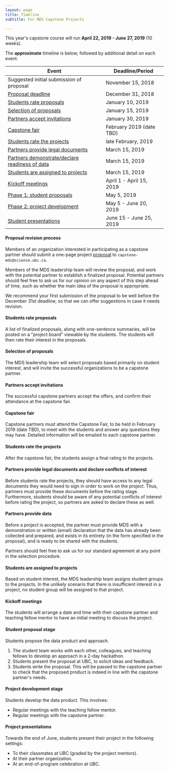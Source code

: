 ```yaml
---
layout: page
title: Timeline
subtitle: For MDS Capstone Projects

---
```


This year's capstone course will run __April 22, 2019 - June 27, 2019__ (10 weeks).

The **approximate** timeline is below, followed by additional detail on each event.

| Event | Deadline/Period |
| ----- | ---- |
| Suggested initial submission of proposal | November 15, 2018 |
| [Proposal deadline](#proposal-revision-process) | December 31, 2018  |
| [Students rate proposals](#students-rate-proposals) | January 10, 2019  |
| [Selection of proposals](#selection-of-proposals) | January 15, 2019   |
| [Partners accept invitations](#partners-accept-invitations) | January 30, 2019  |
| [Capstone fair](#capstone-fair)       | February 2019 (date TBD) |
| [Students rate the projects](#students-rate-the-projects)  | late February, 2019 |
| [Partners provide legal documents](#partners-provide-legal-documents-and-declare-conflicts-of-interest) | March 15, 2019  |
| [Partners demonstrate/declare readiness of data](#partners-provide-data)  | March 15, 2019 |
| [Students are assigned to projects](#students-are-assigned-to-projects) | March 15, 2019  |
| [Kickoff meetings](#kickoff-meetings)    | April 1 - April 15, 2019 |
| [Phase 1: student proposals](#student-proposals) |  May 5, 2019 |
| [Phase 2: project development](#project-development-stage) | May 5 - June 20, 2019   |
| [Student presentations](#project-presentations) | June 15 - June 25, 2019 |

#### Proposal revision process

Members of an organization interested in participating as a capstone partner should submit a one-page project [proposal](https://ubc-mds.github.io/capstone/partner_info/#proposals) to `capstone-mds@science.ubc.ca`.

Members of the MDS leadership team will review the proposal, and work with the potential partner to establish a finalized proposal. Potential partners should feel free to ask us for our opinion on any aspect of this step ahead of time, such as whether the main idea of the proposal is appropriate.

We recommend your first submission of the proposal to be well before the December 31st deadline, so that we can offer suggestions in case it needs revision.

#### Students rate proposals

A list of finalized proposals, along with one-sentence summaries, will be posted on a "project board" viewable by the students. The students will then rate their interest in the proposals.

#### Selection of proposals

The MDS leadership team will select proposals based primarily on student interest, and will invite the successful organizations to be a capstone partner.

#### Partners accept invitations

The successful capstone partners accept the offers, and confirm their attendance at the capstone fair.

#### Capstone fair

Capstone partners must attend the Capstone Fair, to be held in February 2019 (date TBD), to meet with the students and answer any questions they may have. Detailed information will be emailed to each capstone partner.


#### Students rate the projects

After the capstone fair, the students assign a final rating to the projects.


#### Partners provide legal documents and declare conflicts of interest

Before students rate the projects, they should have access to any legal documents they would need to sign in order to work on the project. Thus, partners must provide these documents before the rating stage. Furthermore, students should be aware of any potential conflicts of interest before rating the project, so partners are asked to declare these as well.


#### Partners provide data

Before a project is accepted, the partner must provide MDS with a demonstration or written (email) declaration that the data has already been collected and prepared, and exists in its entirety (in the form specified in the proposal), and is ready to be shared with the students.

Partners should feel free to ask us for our standard agreement at any point in the selection procedure.

#### Students are assigned to projects

Based on student interest, the MDS leadership team assigns student groups to the projects. In the unlikely scenario that there is insufficient interest in a project, no student group will be assigned to that project.

#### Kickoff meetings

The students will arrange a date and time with their capstone partner and teaching fellow mentor to have an initial meeting to discuss the project.

#### Student proposal stage

Students propose the data product and approach.

  1. The student team works with each other, colleagues, and teaching fellows to develop an approach in a 2-day hackathon.
  2. Students present the proposal at UBC, to solicit ideas and feedback.
  3. Students write the proposal. This will be passed to the capstone partner to check that the proposed product is indeed in line with the capstone partner's needs.

#### Project development stage

Students develop the data product. This involves:

  - Regular meetings with the teaching fellow mentor.
  - Regular meetings with the capstone partner.

#### Project presentations

Towards the end of June, students present their project in the following settings:

  - To their classmates at UBC (graded by the project mentors).
  - At their partner organization.
  - At an end-of-program celebration at UBC.
